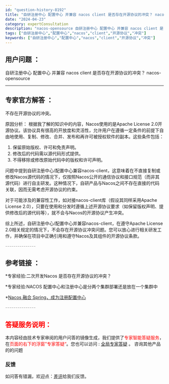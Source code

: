 ```yaml
---
id: "question-history-8192"
title: "自研注册中心 配置中心 并兼容 nacos client 是否存在开源协议的冲突？ nacos-opensource"
date: "2024-04-23"
category: expertConsultation
description: "nacos-opensource 自研注册中心 配置中心 并兼容 nacos client 是否存在开源协议的冲突？"
tags: ["自研注册中心","配置中心","nacos","client","开源协议","冲突"]
keywords: ["自研注册中心","配置中心","nacos","client","开源协议","冲突"]
---
```


## 用户问题 ： 
 自研注册中心 配置中心 并兼容 nacos client 是否存在开源协议的冲突？ nacos-opensource 

---------------
## 专家官方解答 ：

不存在开源协议的冲突。

原因分析：
根据我了解的知识中的内容，Nacos使用的是Apache License 2.0开源协议。该协议具有很高的开放度和灵活性，允许用户在遵循一定条件的前提下自由地使用、复制、修改、合并、发布和再许可被授权软件的副本。这些条件包括：

1. 保留原始版权、许可和免责声明。
2. 修改后的代码需以源代码形式提供。
3. 不得移除或修改原始代码中的版权和许可声明。

问题中提到自研注册中心/配置中心兼容nacos-client，这意味着在不直接复制或修改Nacos源代码的情况下，仅按照Nacos公开的通信协议和接口规范（而非其源代码）进行自主研发。这种情况下，自研产品与Nacos之间不存在直接的代码关联，因而无需考虑开源协议的约束。

对于可能涉及的兼容性工作，如对接nacos-client库（假设其同样采用Apache License 2.0），只要在使用和分发时遵循上述开源协议要求（如保留版权声明、提供修改后的源代码等），就不会与Nacos的开源协议产生冲突。

综上所述，自研注册中心/配置中心并兼容nacos-client，在遵守Apache License 2.0相关规定的情况下，不会存在开源协议冲突问题。您可以放心进行相关研发工作，并确保在项目中正确引用和遵守Nacos及其组件的开源协议条款。


<font color="#949494">---------------</font> 


## 参考链接 ：

*专家经验:二次开发Nacos 是否存在开源协议的冲突？ 
 
 *专家经验:NACOS 配置中心和注册中心是分两个集群部署还是放在一个集群中 
 
 *[Nacos 融合 Spring，成为注册配置中心](https://nacos.io/docs/latest/ecology/use-nacos-with-spring)


 <font color="#949494">---------------</font> 
 


## <font color="#FF0000">答疑服务说明：</font> 

本内容经由技术专家审阅的用户问答的镜像生成，我们提供了<font color="#FF0000">专家智能答疑服务</font>，在<font color="#FF0000">页面的右下的浮窗”专家答疑“</font>。您也可以访问 : [全局专家答疑](https://opensource.alibaba.com/chatBot) 。 咨询其他产品的的问题

### 反馈
如问答有错漏，欢迎点：[差评](https://ai.nacos.io/user/feedbackByEnhancerGradePOJOID?enhancerGradePOJOId=11513)给我们反馈。
